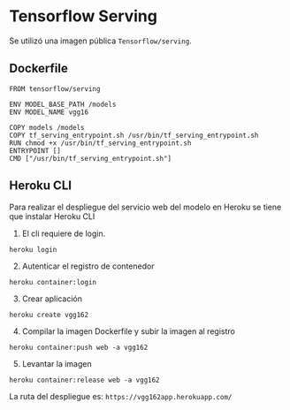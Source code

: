 # Tensorflow Serving

Se utilizó una imagen pública `Tensorflow/serving`.

## Dockerfile

```
FROM tensorflow/serving

ENV MODEL_BASE_PATH /models
ENV MODEL_NAME vgg16

COPY models /models
COPY tf_serving_entrypoint.sh /usr/bin/tf_serving_entrypoint.sh
RUN chmod +x /usr/bin/tf_serving_entrypoint.sh
ENTRYPOINT []
CMD ["/usr/bin/tf_serving_entrypoint.sh"]
```

## Heroku CLI
Para realizar el despliegue del servicio web del modelo en Heroku se tiene que instalar Heroku CLI 
1. El cli requiere de login.
```
heroku login
```
2. Autenticar el registro de contenedor
```
heroku container:login
```
3. Crear aplicación
```
heroku create vgg162
```
4. Compilar la imagen Dockerfile y subir la imagen al registro
```
heroku container:push web -a vgg162
```
5. Levantar la imagen
```
heroku container:release web -a vgg162
```

La ruta del despliegue es: `https://vgg162app.herokuapp.com/`
